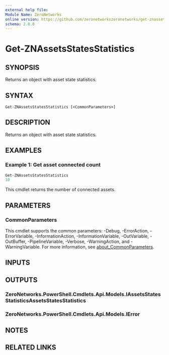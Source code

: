 ```yaml
---
external help file:
Module Name: ZeroNetworks
online version: https://github.com/zeronetworkszeronetworks/get-znassetsstatesstatistics
schema: 2.0.0
---
```


# Get-ZNAssetsStatesStatistics

## SYNOPSIS
Returns an object with asset state statistics.

## SYNTAX

```
Get-ZNAssetsStatesStatistics [<CommonParameters>]
```

## DESCRIPTION
Returns an object with asset state statistics.

## EXAMPLES

### Example 1: Get asset connected count
```powershell
Get-ZNAssetsStatesStatistics
10
```

This cmdlet returns the number of connected assets.

## PARAMETERS

### CommonParameters
This cmdlet supports the common parameters: -Debug, -ErrorAction, -ErrorVariable, -InformationAction, -InformationVariable, -OutVariable, -OutBuffer, -PipelineVariable, -Verbose, -WarningAction, and -WarningVariable. For more information, see [about_CommonParameters](http://go.microsoft.com/fwlink/?LinkID=113216).

## INPUTS

## OUTPUTS

### ZeroNetworks.PowerShell.Cmdlets.Api.Models.IAssetsStatesStatisticsAssetsStatesStatistics

### ZeroNetworks.PowerShell.Cmdlets.Api.Models.IError

## NOTES

## RELATED LINKS

